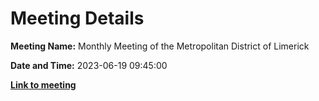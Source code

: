 # Meeting Details

**Meeting Name:** Monthly Meeting of the Metropolitan District of Limerick

**Date and Time:** 2023-06-19 09:45:00

**<a href="https://www.limerick.ie/council/whats-on/monthly-meeting-of-the-metropolitan-district-of-limerick-3" target="_blank">Link to meeting</a>**
